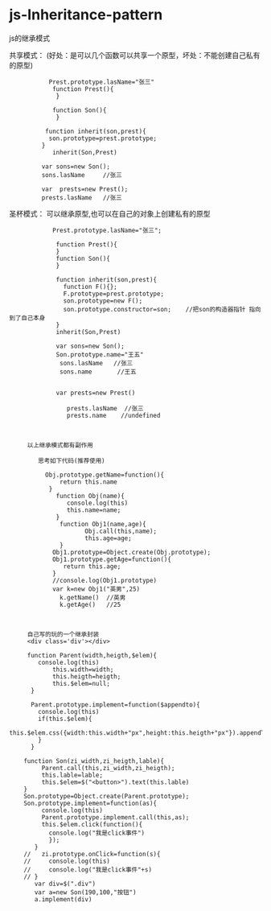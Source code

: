 # js-Inheritance-pattern
js的继承模式


共享模式： (好处：是可以几个函数可以共享一个原型，坏处：不能创建自己私有的原型)

               Prest.prototype.lasName="张三"
                function Prest(){         	
                 }

                function Son(){
                 }

              function inherit(son,prest){
               son.prototype=prest.prototype;
             }
                inherit(Son,Prest)

             var sons=new Son();
             sons.lasName     //张三

             var  prests=new Prest();
             prests.lasName   //张三




圣杯模式：  可以继承原型,也可以在自己的对象上创建私有的原型


                Prest.prototype.lasName="张三";
                
                 function Prest(){         	
                 }
                 function Son(){
                 }

                 function inherit(son,prest){
                   function F(){};
                   F.prototype=prest.prototype;
                   son.prototype=new F();
                   son.prototype.constructor=son;    //把son的构造器指针 指向到了自己本身
                 }
                 inherit(Son,Prest)

                 var sons=new Son();
                 Son.prototype.name="王五"
                  sons.lasName   //张三
                  sons.name       //王五


                 var prests=new Prest()

                    prests.lasName  //张三
                    prests.name    //undefined



         以上继承模式都有副作用
         
            思考如下代码(推荐使用)
            
              Obj.prototype.getName=function(){
                  return this.name
               }
                 function Obj(name){
                    console.log(this)
                    this.name=name;
                 }
                  function Obj1(name,age){
                         Obj.call(this,name);
                         this.age=age;
                  }
                Obj1.prototype=Object.create(Obj.prototype);
                Obj1.prototype.getAge=function(){
                   return this.age;
                }
                //console.log(Obj1.prototype)
                var k=new Obj1("英男",25)
                  k.getName()  //英男
                  k.getAge()   //25

            
            
         自己写的玩的一个继承封装
         <div class='div'></div>
         
         function Parent(width,heigth,$elem){
            console.log(this)
                this.width=width;
                this.heigth=heigth;
                this.$elem=null;
          }

          Parent.prototype.implement=function($appendto){
            console.log(this)
            if(this.$elem){
              this.$elem.css({width:this.width+"px",height:this.heigth+"px"}).appendTo($appendto)
            }
          }

        function Son(zi_width,zi_heigth,lable){
             Parent.call(this,zi_width,zi_heigth);
             this.lable=lable;
             this.$elem=$("<button>").text(this.lable)
        }
        Son.prototype=Object.create(Parent.prototype);
        Son.prototype.implement=function(as){
             console.log(this)
             Parent.prototype.implement.call(this,as);
             this.$elem.click(function(){
               console.log("我是click事件")
               });
           }
        //   zi.prototype.onClick=function(s){
        //     console.log(this)
        //     console.log("我是click事件"+s)
        // }
           var div=$(".div")
           var a=new Son(190,100,"按钮")
           a.implement(div)

         
         
         
         
         
         
         
         
         



